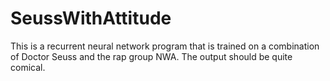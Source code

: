 # SeussWithAttitude
This is a recurrent neural network program that is trained on a combination of Doctor Seuss and the rap group NWA.  The output should be quite comical.
